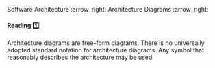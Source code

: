 <link rel="stylesheet" href="{{baseUrl}}/css/textbook.css">

<div class="website-content">

<div id="path">Software Architecture :arrow_right: Architecture Diagrams :arrow_right:</div>

<div id="title">

#### Reading :one:

</div>

<div id="body">

Architecture diagrams are free-form diagrams. There is no universally adopted standard notation for architecture diagrams. Any symbol that reasonably describes the architecture may be used. 

</div>

</div>
